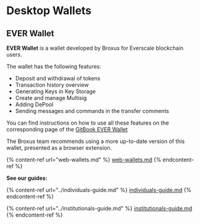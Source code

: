 # Desktop Wallets

## EVER Wallet

**EVER Wallet** is a wallet developed by Broxus for Everscale blockchain users.

The wallet has the following features:&#x20;

* Deposit and withdrawal of tokens&#x20;
* Transaction history overview&#x20;
* Generating Keys in Key Storage&#x20;
* Create and manage Multisig&#x20;
* Adding DePool&#x20;
* Sending messages and commands in the transfer comments

You can find instructions on how to use all these features on the corresponding page of the [GitBook EVER Wallet](https://docs.tonbridge.io/crystal-wallet/desktop-wallet/which-features-are-available-in-crystal-wallet-and-how-to-use-them)

The Broxus team recommends using a more up-to-date version of this wallet, presented as a browser extension.

{% content-ref url="web-wallets.md" %}
[web-wallets.md](web-wallets.md)
{% endcontent-ref %}

**See our guides:**

{% content-ref url="../individuals-guide.md" %}
[individuals-guide.md](../individuals-guide.md)
{% endcontent-ref %}

{% content-ref url="../institutionals-guide.md" %}
[institutionals-guide.md](../institutionals-guide.md)
{% endcontent-ref %}







